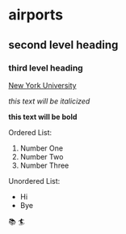 # airports

## second level heading

### third level heading

[New York University](https://www.nyu.edu)

 *this text will be italicized*

 **this text will be bold**

 Ordered List:
 1. Number One
 2. Number Two
 3. Number Three

 Unordered List:
 - Hi
 - Bye

 :books: :surfer: